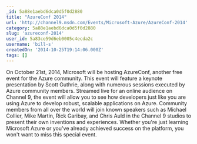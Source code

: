 ```yaml
---
_id: 5a88e1aebd6dca0d5f0d2880
title: "AzureConf 2014"
url: 'http://channel9.msdn.com/Events/Microsoft-Azure/AzureConf-2014'
category: 5a88e1aebd6dca0d5f0d2880
slug: 'azureconf-2014'
user_id: 5a83ce59d6eb0005c4ecda2c
username: 'bill-s'
createdOn: '2014-10-25T19:14:06.000Z'
tags: []
---
```


On October 21st, 2014, Microsoft will be hosting AzureConf, another free event for the Azure community. This event will feature a keynote presentation by Scott Guthrie, along with numerous sessions executed by Azure community members. Streamed live for an online audience on Channel 9, the event will allow you to see how developers just like you are using Azure to develop robust, scalable applications on Azure. Community members from all over the world will join known speakers such as Michael Collier, Mike Martin, Rick Garibay, and Chris Auld in the Channel 9 studios to present their own inventions and experiences. Whether you're just learning Microsoft Azure or you've already achieved success on the platform, you won't want to miss this special event.
